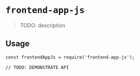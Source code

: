 # `frontend-app-js`

> TODO: description

## Usage

```
const frontendAppJs = require('frontend-app-js');

// TODO: DEMONSTRATE API
```
